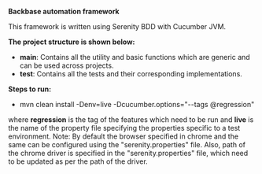 **Backbase automation framework**

This framework is written using Serenity BDD with Cucumber JVM.

**The project structure is shown below:**

+ **main**: Contains all the utility and basic functions which are generic and can be used across projects.
+ **test**: Contains all the tests and their corresponding implementations.


**Steps to run:**
+ mvn clean install -Denv=live -Dcucumber.options="--tags @regression"

where **regression** is the tag of the features which need to be run and **live** is the name of the property file specifying the properties specific to a test environment.
Note: By default the browser specified in chrome and the same can be configured using the "serenity.properties" file. Also, path of the chrome driver is specified in the "serenity.properties" file, which need to be updated as per the path of the driver.
